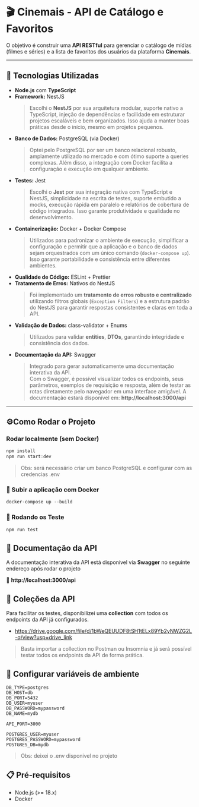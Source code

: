 # 🎬 Cinemais - API de Catálogo e Favoritos

O objetivo é construir uma **API RESTful** para gerenciar o catálogo de mídias (filmes e séries) e a lista de favoritos dos usuários da plataforma **Cinemais**.

---

## 🚀 Tecnologias Utilizadas

- **Node.js** com **TypeScript**
- **Framework:** NestJS  
  > Escolhi o **NestJS** por sua arquitetura modular, suporte nativo a TypeScript, injeção de dependências e facilidade em estruturar projetos escaláveis e bem organizados. Isso ajuda a manter boas práticas desde o início, mesmo em projetos pequenos.
- **Banco de Dados:** PostgreSQL (via Docker)  
  > Optei pelo PostgreSQL por ser um banco relacional robusto, amplamente utilizado no mercado e com ótimo suporte a queries complexas. Além disso, a integração com Docker facilita a configuração e execução em qualquer ambiente.
- **Testes:** Jest
  > Escolhi o **Jest** por sua integração nativa com TypeScript e NestJS, simplicidade na escrita de testes, suporte embutido a mocks, execução rápida em paralelo e relatórios de cobertura de código integrados. Isso garante produtividade e qualidade no desenvolvimento.
- **Containerização:** Docker + Docker Compose
  > Utilizados para padronizar o ambiente de execução, simplificar a configuração e permitir que a aplicação e o banco de dados sejam orquestrados com um único comando (`docker-compose up`). Isso garante portabilidade e consistência entre diferentes ambientes.
- **Qualidade de Código:** ESLint + Prettier  
- **Tratamento de Erros:** Nativos do NestJS  
  > Foi implementado um **tratamento de erros robusto e centralizado** utilizando filtros globais (`Exception Filters`) e a estrutura padrão do NestJS para garantir respostas consistentes e claras em toda a API.
- **Validação de Dados:** class-validator + Enums  
  > Utilizados para validar **entities**, **DTOs**, garantindo integridade e consistência dos dados.  
- **Documentação da API:** Swagger 
  > Integrado para gerar automaticamente uma documentação interativa da API.  
  > Com o Swagger, é possível visualizar todos os endpoints, seus parâmetros, exemplos de requisição e resposta, além de testar as rotas diretamente pelo navegador em uma interface amigável. 
  > A documentação estará disponível em: **http://localhost:3000/api**
---

## ⚙️Como Rodar o Projeto
### Rodar localmente (sem Docker)
```js
npm install
npm run start:dev
```
> Obs: será necessário criar um banco PostgreSQL e configurar com as credencias .env
### 🐳 Subir a aplicação com Docker
```js
docker-compose up --build
```
### 🧪 Rodando os Teste
```js
npm run test
```
## 📃 Documentação da API
A documentação interativa da API está disponível via **Swagger** no seguinte endereço após rodar o projeto

🔗 **http://localhost:3000/api**


## 📂 Coleções da API
Para facilitar os testes, disponibilizei uma **collection** com todos os endpoints da API já configurados.
- https://drive.google.com/file/d/1bWeQEUUDF8tSH1tELx89Yb2yNWZG2L-q/view?usp=drive_link
> Basta importar a collection no Postman ou Insomnia e já será possível testar todos os endpoints da API de forma prática.

## 🔑 Configurar variáveis de ambiente
```env
DB_TYPE=postgres
DB_HOST=db
DB_PORT=5432
DB_USER=myuser
DB_PASSWORD=mypassword
DB_NAME=mydb

API_PORT=3000

POSTGRES_USER=myuser
POSTGRES_PASSWORD=mypassword
POSTGRES_DB=mydb
```
> Obs: deixei o .env disponivel no projeto

## 📋 Pré-requisitos
- Node.js (>= 18.x)
- Docker
